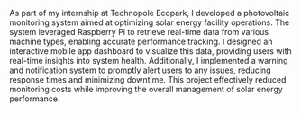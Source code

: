 As part of my internship at Technopole Ecopark, I developed a photovoltaic monitoring system aimed at optimizing solar energy facility operations. The system leveraged Raspberry Pi to retrieve real-time data from various machine types, enabling accurate performance tracking. I designed an interactive mobile app dashboard to visualize this data, providing users with real-time insights into system health. Additionally, I implemented a warning and notification system to promptly alert users to any issues, reducing response times and minimizing downtime. This project effectively reduced monitoring costs while improving the overall management of solar energy performance.
